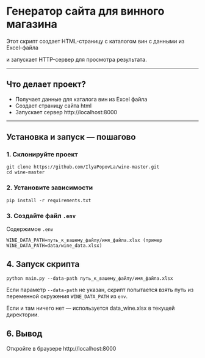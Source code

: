 # Генератор сайта для винного магазина

Этот скрипт создает HTML-страницу с каталогом вин с данными из Excel-файла 

и запускает HTTP-сервер для просмотра результата.

---

## Что делает проект?

- Получает данные для каталога вин из Excel файла
- Создает страницу сайта html
- Запускает сервер http://localhost:8000

---

## Установка и запуск — пошагово

### 1. Склонируйте проект

```
git clone https://github.com/IlyaPopovLa/wine-master.git
cd wine-master
```

### 2. Установите зависимости

```
pip install -r requirements.txt
```

### 3. Создайте файл ```.env```

Содержимое ```.env```
```
WINE_DATA_PATH=путь_к_вашему_файлу/имя_файла.xlsx (пример WINE_DATA_PATH=data/wine_data.xlsx)
```

## 4. Запуск скрипта

```python main.py --data-path путь_к_вашему_файлу/имя_файла.xlsx```

Если параметр ```--data-path``` не указан, скрипт попытается взять путь из переменной окружения ```WINE_DATA_PATH``` из ```env```.

Если и там ничего нет — используется data_wine.xlsx в текущей директории.

## 6. Вывод
Откройте в браузере http://localhost:8000
